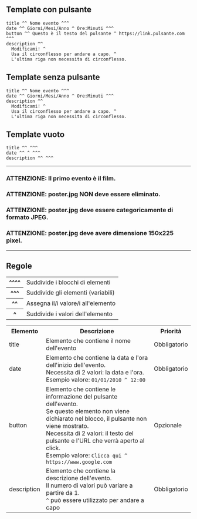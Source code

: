 ## Template con pulsante
<pre><code>title ^^ Nome evento ^^^
date ^^ Giorni/Mesi/Anno ^ Ore:Minuti ^^^
button ^^ Questo è il testo del pulsante ^ https://link.pulsante.com ^^^
description ^^
  Modificami! ^
  Usa il circonflesso per andare a capo. ^
  L'ultima riga non necessita di circonflesso.
</pre></code>

## Template senza pulsante
<pre><code>title ^^ Nome evento ^^^
date ^^ Giorni/Mesi/Anno ^ Ore:Minuti ^^^
description ^^
  Modificami! ^
  Usa il circonflesso per andare a capo. ^
  L'ultima riga non necessita di circonflesso.
</pre></code>

## Template vuoto
<pre><code>title ^^ ^^^
date ^^ ^ ^^^
description ^^ ^^^
</code></pre>

---

### ATTENZIONE: Il primo evento è il film.
### ATTENZIONE: poster.jpg NON deve essere eliminato.
### ATTENZIONE: poster.jpg deve essere categoricamente di formato JPEG.
### ATTENZIONE: poster.jpg deve avere dimensione 150x225 pixel.

---

## Regole
<table>
  <tr>
    <th>^^^^</th>
    <td>Suddivide i blocchi di elementi</td>
  </tr>
  <tr>
    <th>^^^</th>
    <td>Suddivide gli elementi (variabili)</td>
  </tr>
  <tr>
    <th>^^</th>
    <td>Assegna il/i valore/i all'elemento</td>
  </tr>
  <tr>
    <th>^</th>
    <td>Suddivide i valori dell'elemento</td>
  </tr>
</table>
<table>
  <tr>
    <th>Elemento</th>
    <th>Descrizione</th>
    <th>Priorità</th>
  </tr>
  <tr>
    <td>title</td>
    <td>Elemento che contiene il nome dell'evento</td>
    <td>Obbligatorio</td>
  </tr>
  <tr>
    <td>date</td>
    <td>
      Elemento che contiene la data e l'ora dell'inizio dell'evento.<br>
      Necessita di 2 valori: la data e l'ora.<br>
      Esempio valore: <code>01/01/2010 ^ 12:00</code>
    </td>
    <td>Obbligatorio</td>
  </tr>
  <tr>
    <td>button</td>
    <td>
      Elemento che contiene le informazione del pulsante dell'evento.<br>
      Se questo elemento non viene dichiarato nel blocco, il pulsante non viene mostrato.<br>
      Necessita di 2 valori: il testo del pulsante e l'URL che verrà aperto al click.<br>
      Esempio valore: <code>Clicca qui ^ https://www.google.com</code>
    </td>
    <td>Opzionale</td>
  </tr>
  <tr>
    <td>description</td>
    <td>
      Elemento che contiene la descrizione dell'evento.<br>
      Il numero di valori può variare a partire da 1.<br>
      <code>^</code> può essere utilizzato per andare a capo
    </td>
    <td>Obbligatorio</td>
  </tr>
</table>
